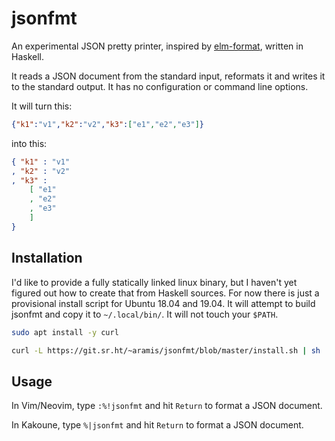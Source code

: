 # jsonfmt

An experimental JSON pretty printer, inspired by
[elm-format](https://github.com/avh4/elm-format), written
in Haskell.

It reads a JSON document from the standard input, reformats
it and writes it to the standard output.  It has no
configuration or command line options.

It will turn this:

```json
{"k1":"v1","k2":"v2","k3":["e1","e2","e3"]}
```
    
into this:

```json
{ "k1" : "v1"
, "k2" : "v2"
, "k3" :
    [ "e1"
    , "e2"
    , "e3"
    ]
}
```


## Installation

I'd like to provide a fully statically linked linux
binary, but I haven't yet figured out how to create that
from Haskell sources.  For now there is just a provisional
install script for Ubuntu 18.04 and 19.04.  It will attempt
to build jsonfmt and copy it to `~/.local/bin/`.  It will
not touch your `$PATH`.

```bash
sudo apt install -y curl
```

```bash
curl -L https://git.sr.ht/~aramis/jsonfmt/blob/master/install.sh | sh
```


## Usage

In Vim/Neovim, type `:%!jsonfmt` and hit `Return` to format
a JSON document.

In Kakoune, type `%|jsonfmt` and hit `Return` to format
a JSON document.
